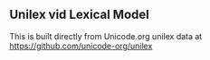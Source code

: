 Unilex vid Lexical Model
----------------------

This is built directly from Unicode.org unilex data at
https://github.com/unicode-org/unilex
